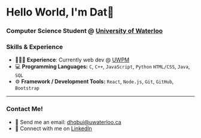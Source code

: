 # Hello World, I'm Dat👋
### Computer Science Student @ <a href="https://uwaterloo.ca/software-engineering">University of Waterloo </a>

### Skills & Experience
- 👨🏻‍💻 **Experience**: Currently web dev @ <a href="https://uwpm.club/">UWPM</a>
- 💻 **Programming Languages:** `C`, `C++`, `JavaScript`, `Python`  `HTML/CSS`, `Java`, `SQL`
- ⚙️ **Framework / Development Tools:** `React`, `Node.js`, `Git`, `GitHub`, `Bootstrap`


---
### Contact Me!
- 📧 Send me an email: dhqbui@uwaterloo.ca
- 🔗 Connect with me on <a href="https://www.linkedin.com/in/datbui246/">LinkedIn</a>